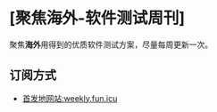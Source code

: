 # [聚焦海外-软件测试周刊]

聚焦**海外**用得到的优质软件测试方案，尽量每周更新一次。

## 订阅方式

- [首发地网站:weekly.fun.icu](https://weekly.fun.icu/)  


